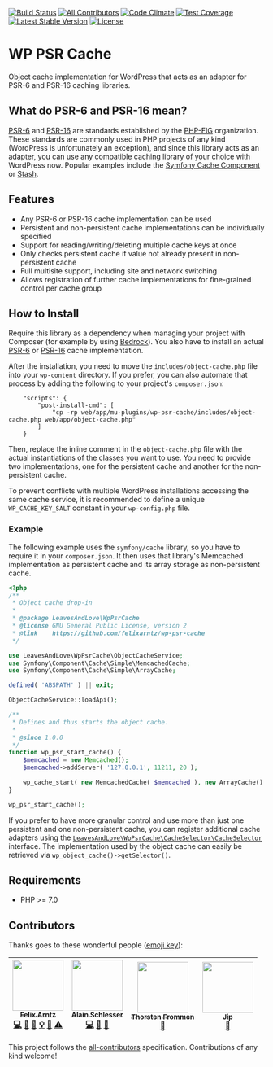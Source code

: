 [![Build Status](https://api.travis-ci.org/felixarntz/wp-psr-cache.png?branch=master)](https://travis-ci.org/felixarntz/wp-psr-cache)
[![All Contributors](https://img.shields.io/badge/all_contributors-4-orange.svg?style=flat-square)](#contributors)
[![Code Climate](https://codeclimate.com/github/felixarntz/wp-psr-cache/badges/gpa.svg)](https://codeclimate.com/github/felixarntz/wp-psr-cache)
[![Test Coverage](https://codeclimate.com/github/felixarntz/wp-psr-cache/badges/coverage.svg)](https://codeclimate.com/github/felixarntz/wp-psr-cache/coverage)
[![Latest Stable Version](https://poser.pugx.org/felixarntz/wp-psr-cache/version)](https://packagist.org/packages/felixarntz/wp-psr-cache)
[![License](https://poser.pugx.org/felixarntz/wp-psr-cache/license)](https://packagist.org/packages/felixarntz/wp-psr-cache)

# WP PSR Cache

Object cache implementation for WordPress that acts as an adapter for PSR-6 and PSR-16 caching libraries.

## What do PSR-6 and PSR-16 mean?

[PSR-6](http://www.php-fig.org/psr/psr-6/) and [PSR-16](http://www.php-fig.org/psr/psr-16/) are standards established by the [PHP-FIG](http://www.php-fig.org/) organization. These standards are commonly used in PHP projects of any kind (WordPress is unfortunately an exception), and since this library acts as an adapter, you can use any compatible caching library of your choice with WordPress now. Popular examples include the [Symfony Cache Component](https://github.com/symfony/cache) or [Stash](https://github.com/tedious/Stash).

## Features

* Any PSR-6 or PSR-16 cache implementation can be used
* Persistent and non-persistent cache implementations can be individually specified
* Support for reading/writing/deleting multiple cache keys at once
* Only checks persistent cache if value not already present in non-persistent cache
* Full multisite support, including site and network switching
* Allows registration of further cache implementations for fine-grained control per cache group

## How to Install

Require this library as a dependency when managing your project with Composer (for example by using [Bedrock](https://github.com/roots/bedrock)). You also have to install an actual [PSR-6](https://packagist.org/providers/psr/cache-implementation) or [PSR-16](https://packagist.org/providers/psr/simple-cache-implementation) cache implementation.

After the installation, you need to move the `includes/object-cache.php` file into your `wp-content` directory. If you prefer, you can also automate that process by adding the following to your project's `composer.json`:

```
	"scripts": {
		"post-install-cmd": [
			"cp -rp web/app/mu-plugins/wp-psr-cache/includes/object-cache.php web/app/object-cache.php"
		]
	}
```

Then, replace the inline comment in the `object-cache.php` file with the actual instantiations of the classes you want to use. You need to provide two implementations, one for the persistent cache and another for the non-persistent cache.

To prevent conflicts with multiple WordPress installations accessing the same cache service, it is recommended to define a unique `WP_CACHE_KEY_SALT` constant in your `wp-config.php` file.

### Example

The following example uses the `symfony/cache` library, so you have to require it in your `composer.json`. It then uses that library's Memcached implementation as persistent cache and its array storage as non-persistent cache.

```php
<?php
/**
 * Object cache drop-in
 *
 * @package LeavesAndLove\WpPsrCache
 * @license GNU General Public License, version 2
 * @link    https://github.com/felixarntz/wp-psr-cache
 */

use LeavesAndLove\WpPsrCache\ObjectCacheService;
use Symfony\Component\Cache\Simple\MemcachedCache;
use Symfony\Component\Cache\Simple\ArrayCache;

defined( 'ABSPATH' ) || exit;

ObjectCacheService::loadApi();

/**
 * Defines and thus starts the object cache.
 *
 * @since 1.0.0
 */
function wp_psr_start_cache() {
	$memcached = new Memcached();
	$memcached->addServer( '127.0.0.1', 11211, 20 );

	wp_cache_start( new MemcachedCache( $memcached ), new ArrayCache() );
}

wp_psr_start_cache();

```

If you prefer to have more granular control and use more than just one persistent and one non-persistent cache, you can register additional cache adapters using the [`LeavesAndLove\WpPsrCache\CacheSelector\CacheSelector`](https://github.com/felixarntz/wp-psr-cache/blob/master/src/CacheSelector/CacheSelector.php) interface. The implementation used by the object cache can easily be retrieved via `wp_object_cache()->getSelector()`.

## Requirements

* PHP >= 7.0

## Contributors

Thanks goes to these wonderful people ([emoji key](https://github.com/kentcdodds/all-contributors#emoji-key)):

<!-- ALL-CONTRIBUTORS-LIST:START - Do not remove or modify this section -->
<!-- prettier-ignore -->
| [<img src="https://avatars1.githubusercontent.com/u/3531426?v=4" width="100px;"/><br /><sub><b>Felix Arntz</b></sub>](https://leaves-and-love.net)<br />[💻](https://github.com/felixarntz/wp-psr-cache/commits?author=felixarntz "Code") [🐛](https://github.com/felixarntz/wp-psr-cache/issues?q=author%3Afelixarntz "Bug reports") [📖](https://github.com/felixarntz/wp-psr-cache/commits?author=felixarntz "Documentation") [💡](#example-felixarntz "Examples") [🤔](#ideas-felixarntz "Ideas, Planning, & Feedback") [⚠️](https://github.com/felixarntz/wp-psr-cache/commits?author=felixarntz "Tests") | [<img src="https://avatars1.githubusercontent.com/u/83631?v=4" width="100px;"/><br /><sub><b>Alain Schlesser</b></sub>](https://www.alainschlesser.com/)<br />[💻](https://github.com/felixarntz/wp-psr-cache/commits?author=schlessera "Code") [🐛](https://github.com/felixarntz/wp-psr-cache/issues?q=author%3Aschlessera "Bug reports") [👀](#review-schlessera "Reviewed Pull Requests") | [<img src="https://avatars2.githubusercontent.com/u/6049306?v=4" width="100px;"/><br /><sub><b>Thorsten Frommen</b></sub>](https://tfrommen.de)<br />[👀](#review-tfrommen "Reviewed Pull Requests") | [<img src="https://avatars0.githubusercontent.com/u/2005352?v=4" width="100px;"/><br /><sub><b>Jip</b></sub>](http://www.jipmoors.nl)<br />[🤔](#ideas-moorscode "Ideas, Planning, & Feedback") |
| :---: | :---: | :---: | :---: |
<!-- ALL-CONTRIBUTORS-LIST:END -->

This project follows the [all-contributors](https://github.com/kentcdodds/all-contributors) specification. Contributions of any kind welcome!